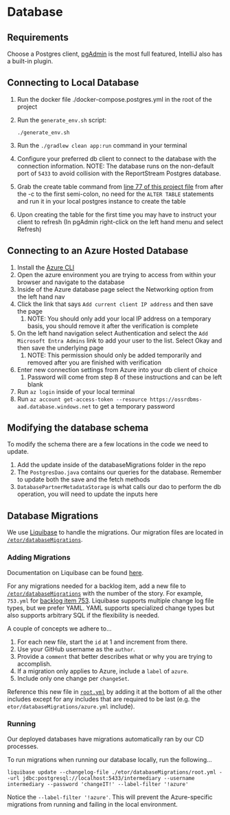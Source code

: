 # Database

## Requirements
Choose a Postgres client, [pgAdmin](https://www.pgadmin.org/) is the most full featured, IntelliJ also has a built-in plugin.

## Connecting to Local Database
1. Run the docker file ./docker-compose.postgres.yml in the root of the project
2. Run the `generate_env.sh` script:

    ```shell
    ./generate_env.sh
    ```

3. Run the `./gradlew clean app:run` command in your terminal
4. Configure your preferred db client to connect to the database with the connection information.  NOTE: The database runs on the non-default port of `5433` to avoid collision with the ReportStream Postgres database.
5. Grab the create table command from [line 77 of this project file](.github/workflows/terraform-deploy_reusable.yml) from after the -c to the first semi-colon, no need for the `ALTER TABLE` statements and run it in your local postgres instance to create the table
6. Upon creating the table for the first time you may have to instruct your client to refresh (In pgAdmin right-click on the left hand menu and select Refresh)

## Connecting to an Azure Hosted Database
1. Install the [Azure CLI](https://learn.microsoft.com/en-us/cli/azure/install-azure-cli)
2. Open the azure environment you are trying to access from within your browser and navigate to the database
3. Inside of the Azure database page select the Networking option from the left hand nav
4. Click the link that says `Add current client IP address` and then save the page
    1. NOTE: You should only add your local IP address on a temporary basis, you should remove it after the verification is complete
5. On the left hand navigation select Authentication and select the `Add Microsoft Entra Admins` link to add your user to the list. Select Okay and then save the underlying page
    1. NOTE: This permission should only be added temporarily and removed after you are finished with verification
6. Enter new connection settings from Azure into your db client of choice
   1. Password will come from step 8 of these instructions and can be left blank
7. Run `az login` inside of your local terminal
8. Run `az account get-access-token --resource https://ossrdbms-aad.database.windows.net` to get a temporary password

## Modifying the database schema
To modify the schema there are a few locations in the code we need to update.
1. Add the update inside of the databaseMigrations folder in the repo
2. The `PostgresDao.java` contains our queries for the database. Remember to update both the save and the fetch methods
3. `DatabasePartnerMetadataStorage` is what calls our dao to perform the db operation, you will need to update the inputs here

## Database Migrations

We use [Liquibase](https://www.liquibase.com/download) to handle the migrations.  Our migration files are located in
[`/etor/databaseMigrations`](/etor/databaseMigrations).

### Adding Migrations

Documentation on Liquibase can be found [here](https://docs.liquibase.com/).

For any migrations needed for a backlog item, add a new file to [`/etor/databaseMigrations`](/etor/databaseMigrations)
with the number of the story.  For example, `753.yml` for
[backlog item 753](https://github.com/CDCgov/trusted-intermediary/issues/753).  Liquibase supports multiple change log
file types, but we prefer YAML.  YAML supports specialized change types but also supports arbitrary SQL if the
flexibility is needed.

A couple of concepts we adhere to...
1. For each new file, start the `id` at 1 and increment from there.
2. Use your GitHub username as the `author`.
3. Provide a `comment` that better describes what or why you are trying to accomplish.
4. If a migration only applies to Azure, include a `label` of `azure`.
5. Include only one change per `changeSet`.

Reference this new file in [`root.yml`](/etor/databaseMigrations/root.yml) by adding it at the bottom of all the other
includes except for any includes that are required to be last (e.g. the `etor/databaseMigrations/azure.yml` include).

### Running

Our deployed databases have migrations automatically ran by our CD processes.

To run migrations when running our database locally, run the following...

```shell
liquibase update --changelog-file ./etor/databaseMigrations/root.yml --url jdbc:postgresql://localhost:5433/intermediary --username intermediary --password 'changeIT!' --label-filter '!azure'
```

Notice the `--label-filter '!azure'`.  This will prevent the Azure-specific migrations from running and failing in the
local environment.
